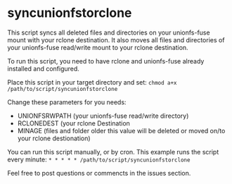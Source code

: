 # syncunionfstorclone
This script syncs all deleted files and directories on your unionfs-fuse mount with your rclone destination. It also moves all files and directories of your unionfs-fuse read/write mount to your rclone destination.<br>

To run this script, you need to have rclone and unionfs-fuse already installed and configured.<br>

Place this script in your target directory and set:
```chmod a+x /path/to/script/syncunionfstorclone```

Change these parameters for you needs:
* UNIONFSRWPATH (your unionfs-fuse read/write directory)
* RCLONEDEST (your rclone Destination
* MINAGE (files and folder older this value will be deleted or moved on/to your rclone destionation)

You can run this script manually, or by cron. This example runs the script every minute:
```* * * * * /path/to/script/syncunionfstorclone```

Feel free to post questions or commencts in the issues section.
